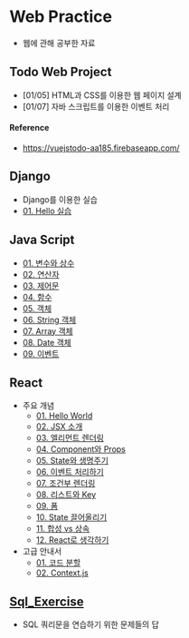 # Web Practice

- 웹에 관해 공부한 자료



## Todo Web Project

- [01/05] HTML과 CSS를 이용한 웹 페이지 설계
- [01/07] 자바 스크립트를 이용한 이벤트 처리

#### Reference

- https://vuejstodo-aa185.firebaseapp.com/



## Django

- Django를 이용한 실습
- [01. Hello 실습](django_workspace/hello/)



## Java Script

- [01. 변수와 상수](js_workspace/js/variable.js)
- [02. 연산자](js_workspace/js/operator.js)
- [03. 제어문](js_workspace/js/command.js)
- [04. 함수](js_workspace/js/function_test.js)
- [05. 객체](js_workspace/js/object_test.js)
- [06. String 객체](js_workspace/js/string_test.js)
- [07. Array 객체](js_workspace/js/array_test.js)
- [08. Date 객체](js_workspace/js/date_test.js)
- [09. 이벤트](js_workspace/js/projectSelect.js)



## React

- 주요 개념
  - [01. Hello World](React/Main_Concepts/Hello.js)
  - [02. JSX 소개](React/Main_Concepts/JSX.js)
  - [03. 엘리먼트 렌더링](React/Main_Concepts/ElementRendering.js)
  - [04. Component와 Props](React/Main_Concepts/Component.js)
  - [05. State와 생명주기](React/Main_Concepts/State_and_Lifecycle.js)
  - [06. 이벤트 처리하기](React/Main_Concepts/Event.js)
  - [07. 조건부 렌더링](React/Main_Concepts/Conditional_Rendering.js)
  - [08. 리스트와 Key](React/Main_Concepts/List_and_key.js)
  - [09. 폼](React/Main_Concepts/Form.js)
  - [10. State 끌어올리기](React/Main_Concepts/Lifting_State_Up.js)
  - [11. 합성 vs 상속](React/Main_Concepts/Composition_and_Inheritance.js)
  - [12. React로 생각하기](React/Main_Concepts/Thinking_in_React.md)
- 고급 안내서
  - [01. 코드 분할](React/Advanced_Guides/Code_Division.js)
  - [02. Context.js](React/Advanced_Guides/Context.js)



## [Sql_Exercise](sql_exercise/)

- SQL 쿼리문을 연습하기 위한 문제들의 답